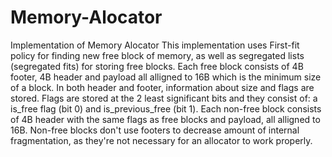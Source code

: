 # Memory-Alocator
Implementation of Memory Alocator
This implementation uses First-fit policy for finding new free block of memory, as well as segregated lists (segregated fits) for storing free blocks. Each free block consists of 4B footer, 4B header and payload all alligned to 16B which is the minimum size of a block. In both header and footer, information about size and flags are stored. Flags are stored at the 2 least significant bits and they consist of: a is_free flag (bit 0) and is_previous_free (bit 1). Each non-free block consists of 4B header with the same flags as free blocks and payload, all alligned to 16B. Non-free blocks don't use footers to decrease amount of internal fragmentation, as they're not necessary for an allocator to work properly.
